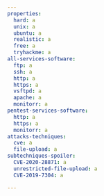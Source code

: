 ```yaml
---
properties:
  hard: a
  unix: a
  ubuntu: a
  realistic: a
  free: a
  tryhackme: a
all-services-software:
  ftp: a
  ssh: a
  http: a
  https: a
  vsftpd: a
  apache: a
  monitorr: a
pentest-services-software:
  http: a
  https: a
  monitorr: a
attacks-techniques:
  cve: a
  file-upload: a
subtechniques-spoiler:
  CVE-2020-28871: a
  unrestricted-file-upload: a
  CVE-2019-7304: a

---
```

